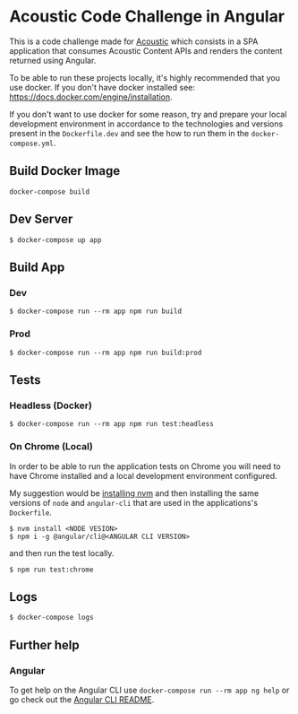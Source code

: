 # Acoustic Code Challenge in Angular

This is a code challenge made for [Acoustic](https://acoustic.co/) which
consists in a SPA application that consumes Acoustic Content APIs and renders
the content returned using Angular.

To be able to run these projects locally, it's highly recommended that you use
docker. If you don't have docker installed see:
https://docs.docker.com/engine/installation.

If you don't want to use docker for some reason, try and prepare your local
development environment in accordance to the technologies and versions
present in the `Dockerfile.dev` and see the how to run them in the
`docker-compose.yml`.

## Build Docker Image

```
docker-compose build
```

## Dev Server

```
$ docker-compose up app
```

## Build App

### Dev

```
$ docker-compose run --rm app npm run build
```

### Prod

```
$ docker-compose run --rm app npm run build:prod
```

## Tests

### Headless (Docker)

```
$ docker-compose run --rm app npm run test:headless
```

### On Chrome (Local)

In order to be able to run the application tests on Chrome you will need to
have Chrome installed and a local development environment configured.

My suggestion would be [installing nvm](https://github.com/nvm-sh/nvm#installation-and-update)
and then installing the same versions of `node` and `angular-cli` that are used
in the applications's `Dockerfile`.

```
$ nvm install <NODE VESION>
$ npm i -g @angular/cli@<ANGULAR CLI VERSION>
```

and then run the test locally.

```
$ npm run test:chrome
```

## Logs

```
$ docker-compose logs
```

## Further help

### Angular

To get help on the Angular CLI use `docker-compose run --rm app ng help` or go check out the
[Angular CLI README](https://github.com/angular/angular-cli/blob/master/README.md).
